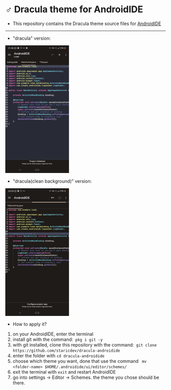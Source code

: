 #  ♂️ Dracula theme for AndroidIDE
- This repository contains the Dracula theme source files for [AndroidIDE](https://github.com/AndroidIDEOfficial/AndroidIDE) 
---
- "dracula" version:
<img src="images/dracula.png" alt="Image" width="200" height="400"> 

- "dracula(clean background)" version:
<img src="images/dracula1.png" alt="Image1" width="200" height="400">

- How to apply it?
1. on your AndroidIDE, enter the terminal 
2. install git with the command:``` pkg i git -y```
3. with git installed, clone this repository with the command:``` git clone https://github.com/staricdev/dracula-androidide```
4. enter the folder with ```cd dracula-androidide```
5. choose which theme you want, done that use the command ``` mv <folder-name> $HOME/.androidide/ui/editor/schemes/```
6. exit the terminal with ```exit``` and restart AndroidIDE
7. go into settings -> Editor -> Schemes. the theme you chose should be there.
